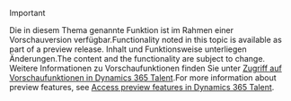 > [!IMPORTANT]
> <span data-ttu-id="6cf23-101">Die in diesem Thema genannte Funktion ist im Rahmen einer Vorschauversion verfügbar.</span><span class="sxs-lookup"><span data-stu-id="6cf23-101">Functionality noted in this topic is available as part of a preview release.</span></span> <span data-ttu-id="6cf23-102">Inhalt und Funktionsweise unterliegen Änderungen.</span><span class="sxs-lookup"><span data-stu-id="6cf23-102">The content and the functionality are subject to change.</span></span> <span data-ttu-id="6cf23-103">Weitere Informationen zu Vorschaufunktionen finden Sie unter [Zugriff auf Vorschaufunktionen in Dynamics 365 Talent](../access-preview-feature.md).</span><span class="sxs-lookup"><span data-stu-id="6cf23-103">For more information about preview features, see [Access preview features in Dynamics 365 Talent](../access-preview-feature.md).</span></span>
